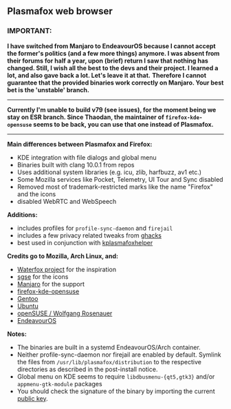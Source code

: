 ## Plasmafox web browser

### IMPORTANT:
**I have switched from Manjaro to EndeavourOS because I cannot accept the former's politics (and a few more things) anymore. I was absent from their forums for half a year, upon (brief) return I saw that nothing has changed. Still, I wish all the best to the devs and their project. I learned a lot, and also gave back a lot. Let's leave it at that.**
**Therefore I cannot guarantee that the provided binaries work correctly on Manjaro. Your best bet is the 'unstable' branch.**
____
**Currently I'm unable to build v79 (see issues), for the moment being we stay on ESR branch. Since Thaodan, the maintainer of `firefox-kde-opensuse` seems to be back, you can use that one instead of Plasmafox.**
____

**Main differences between Plasmafox and Firefox:**
 - KDE integration with file dialogs and global menu
 - Binaries built with clang 10.0.1 from repos
 - Uses additional system libraries (e.g. icu, zlib, harfbuzz, av1 etc.)
 - Some Mozilla services like Pocket, Telemetry, UI Tour and Sync disabled
 - Removed most of trademark-restricted marks like the name "Firefox" and the icons
 - disabled WebRTC and WebSpeech

**Additions:**
- includes profiles for `profile-sync-daemon` and `firejail`
- includes a few privacy related tweaks from [ghacks](https://github.com/ghacksuserjs/ghacks-user.js)
- best used in conjunction with [kplasmafoxhelper](https://github.com/torvic9/kplasmafoxhelper)

**Credits go to Mozilla, Arch Linux, and:**
- [Waterfox project](https://github.com/MrAlex94/Waterfox/) for the inspiration
- [sgse](https://github.com/sgse) for the icons
- [Manjaro](https://manjaro.org) for the support
- [firefox-kde-opensuse](https://aur.archlinux.org/packages/firefox-kde-opensuse/)
- [Gentoo](https://dev.gentoo.org/~anarchy/mozilla/patchsets/)
- [Ubuntu](https://bazaar.launchpad.net/~mozillateam/firefox/firefox-trunk.head/files/head:/debian/patches/)
- [openSUSE / Wolfgang Rosenauer](http://www.rosenauer.org/hg/mozilla/)
- [EndeavourOS](https://endeavouros.com)

**Notes:**
- The binaries are built in a systemd EndeavourOS/Arch container.
- Neither profile-sync-daemon nor firejail are enabled by default. Symlink the files from `/usr/lib/plasmafox/distribution` to the respective directories as described in the post-install notice.
- Global menu on KDE seems to require `libdbusmenu-{qt5,gtk3}` and/or `appmenu-gtk-module` packages
- You should check the signature of the binary by importing the current [public key](https://github.com/torvic9/plasmafox/blob/master/torvic9-pubkey-2020.key).
